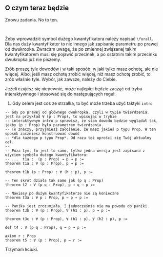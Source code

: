 ## O czym teraz będzie

Znowu zadania. No to ten.

<br>

Żeby wprowadzić symbol dużego kwantyfikatora należy napisać `\forall`. Dla nas duży kwantyfikator to
nic innego jak zapisanie parametru po prawej od dwukropka. Zwracam uwagę, że po zmiennej związanej
takim kwantyfikatorem musi się pojawić przecinek, a po ostatnim takim przecinku dwukropka już nie
piszemy. 

Zrób proszę tyle dowodów i w taki sposób, w jaki tylko masz ochotę, ale nie więcej. Albo, jeśli masz
ochotę zrobić więcej, niż masz ochotę zrobić, to zrób właśnie tyle. Wybór, jak zawsze, należy do
Ciebie.

Jeżeli czujesz się niepewnie, może najlepiej będzie zacząć od trybu interaktywnego i stosować się do
następujących reguł:

1. Gdy celem jest coś ze strzałka, to być może trzeba użyć taktyki `intro`

```lean
-- Gdy po prawej od głównego dwukropka, czyli w typie twierdzenia, jest na przykład ∀ (p : Prop), to wpisując w trybie
-- interaktywnym intro p sprawisz, że stan dowodu będzie wyglądał tak, jakby (p : Prop) było parametrem twierdzenia.
-- To znaczy, przyjmiesz założenie, że masz jakieś p typu Prop. W ten sposób zaczniesz konstruować dowód
-- *dla każdego p typu Prop*. Od razu też uprości się Twój aktualny cel.
--
-- Poza tym, to jest to samo, tylko jedna wersja jest zapisana z użyciem symbolu dużego kwantyfikatora:
-- ...  t1a :  (p : Prop) → p → p :=
theorem t1a : ∀ (p : Prop), p → p :=

theorem t1b (p : Prop) : ∀ (h : p), p :=

-- Ten skrót działa tak samo jak (p q : Prop)
theorem t2 : ∀ (p q : Prop), p → q → p :=

-- Nawiasy po dużym kwantyfikatorze nie są konieczne
theorem t3a : ∀ p : Prop, p → p → p :=

-- Panika jest zrozumiała. I jednocześnie nie ma powodu do paniki.
theorem t3b : ∀ (p : Prop), ∀ (h1 : p), p → p :=

theorem t3c : ∀ (p : Prop), ∀ (h1 : p), ∀ (h2 : p), p :=

def t4 : ∀ (p q : Prop), q → p → p :=

axiom r : Prop
theorem t5 : ∀ (p : Prop), p → r :=
```

Trzymam kciuki.

